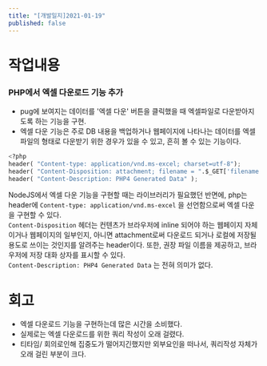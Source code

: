 ```yaml
---
title: "[개발일지]2021-01-19"
published: false
---
```


# 작업내용
### PHP에서 엑셀 다운로드 기능 추가
- pug에 보여지는 데이터를 '엑셀 다운' 버튼을 클릭했을 때 엑셀파일로 다운받아지도록 하는 기능을 구현.   
- 엑셀 다운 기능은 주로 DB 내용을 백업하거나 웹페이지에 나타나는 데이터를 엑셀 파일의 형태로 다운받기 위한 경우가 있을 수 있고, 흔히 볼 수 있는 기능이다.   

```python
<?php
header( "Content-type: application/vnd.ms-excel; charset=utf-8");
header( "Content-Disposition: attachment; filename = ".$_GET['filename'].".xls" );
header( "Content-Description: PHP4 Generated Data" );
```

NodeJS에서 엑셀 다운 기능을 구현할 때는 라이브러리가 필요했던 반면에, php는 header에 `Content-type: application/vnd.ms-excel` 을 선언함으로써 엑셀 다운을 구현할 수 있다.   
`Content-Disposition` 헤더는 컨텐츠가 브라우저에 inline 되어야 하는 웹페이지 자체이거나 웹페이지의 일부인지, 아니면 attachment로써 다운로드 되거나 로컬에 저장될 용도로 쓰이는 것인지를 알려주는 header이다. 또한, 권장 파일 이름을 제공하고, 브라우저에 저장 대화 상자를 표시할 수 있다.   
`Content-Description: PHP4 Generated Data` 는 전혀 의미가 없다.
# 회고
- 엑셀 다운로드 기능을 구현하는데 많은 시간을 소비했다.
- 실제로는 엑셀 다운로드를 위한 쿼리 작성이 오래 걸렸다.   
- 티타임/ 회의로인해 집중도가 떨어지긴했지만 외부요인을 떠나서, 쿼리작성 자체가 오래 걸린 부분이 크다.
